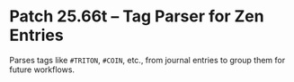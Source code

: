 # Patch 25.66t – Tag Parser for Zen Entries

Parses tags like `#TRITON`, `#COIN`, etc., from journal entries to group them for future workflows.
